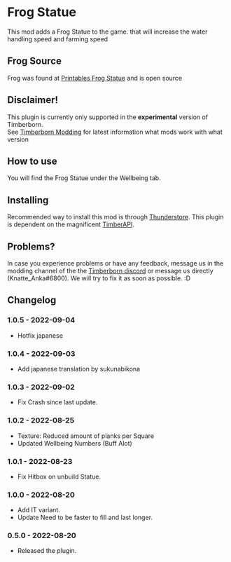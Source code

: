 # Frog Statue

This mod adds a Frog Statue to the game. 
that will increase the water handling speed and farming speed


## Frog Source
Frog was found at [Printables Frog Statue](https://www.printables.com/model/120554-praying-frog-statue/files) and is open source

## Disclaimer!

This plugin is currently only supported in the **experimental** version of Timberborn.  
See [Timberborn Modding](https://docs.google.com/spreadsheets/d/15juA0Fl6ZjbYmoNTg_vjMophBvtjMz8YNUI_KmNdtdg/edit?usp=sharing) for latest information what mods work with what version


## How to use

You will find the Frog Statue under the Wellbeing tab. 

## Installing

Recommended way to install this mod is through [Thunderstore](https://timberborn.thunderstore.io/). This plugin is dependent on the magnificent [TimberAPI](https://github.com/Timberborn-Modding-Central/TimberAPI).

## Problems?

In case you experience problems or have any feedback, message us in the modding channel of the the [Timberborn discord](https://discord.gg/mfbBF4cWpX) or message us directly (Knatte_Anka#6800). We will try to fix it as soon as possible. :D

## Changelog

### 1.0.5 - 2022-09-04
 - Hotfix japanese

### 1.0.4 - 2022-09-03

- Add japanese translation by sukunabikona

### 1.0.3 - 2022-09-02

- Fix Crash since last update.

### 1.0.2 - 2022-08-25

- Texture: Reduced amount of planks per Square
- Updated Wellbeing Numbers (Buff Alot)

### 1.0.1 - 2022-08-23

- Fix Hitbox on unbuild Statue.

### 1.0.0 - 2022-08-20

- Add IT variant.
- Update Need to be faster to fill and last longer.

### 0.5.0 - 2022-08-20

- Released the plugin.
